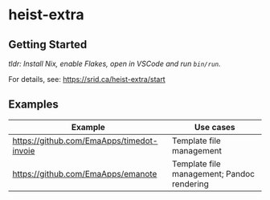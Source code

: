 # heist-extra


## Getting Started

*tldr: Install Nix, enable Flakes, open in VSCode and run `bin/run`.*

For details, see: https://srid.ca/heist-extra/start

## Examples

| Example                                   | Use cases                                  |
| ----------------------------------------- | ------------------------------------------ |
| https://github.com/EmaApps/timedot-invoie | Template file management                   |
| https://github.com/EmaApps/emanote        | Template file management; Pandoc rendering |
